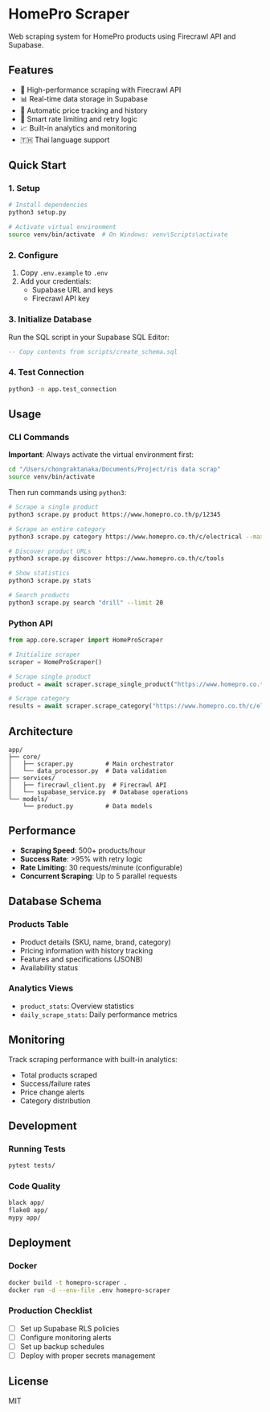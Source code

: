 # HomePro Scraper

Web scraping system for HomePro products using Firecrawl API and Supabase.

## Features

- 🚀 High-performance scraping with Firecrawl API
- 📊 Real-time data storage in Supabase
- 🔄 Automatic price tracking and history
- 🎯 Smart rate limiting and retry logic
- 📈 Built-in analytics and monitoring
- 🇹🇭 Thai language support

## Quick Start

### 1. Setup

```bash
# Install dependencies
python3 setup.py

# Activate virtual environment
source venv/bin/activate  # On Windows: venv\Scripts\activate
```

### 2. Configure

1. Copy `.env.example` to `.env`
2. Add your credentials:
   - Supabase URL and keys
   - Firecrawl API key

### 3. Initialize Database

Run the SQL script in your Supabase SQL Editor:
```sql
-- Copy contents from scripts/create_schema.sql
```

### 4. Test Connection

```bash
python3 -m app.test_connection
```

## Usage

### CLI Commands

**Important**: Always activate the virtual environment first:
```bash
cd "/Users/chongraktanaka/Documents/Project/ris data scrap"
source venv/bin/activate
```

Then run commands using `python3`:
```bash
# Scrape a single product
python3 scrape.py product https://www.homepro.co.th/p/12345

# Scrape an entire category
python3 scrape.py category https://www.homepro.co.th/c/electrical --max-pages 5

# Discover product URLs
python3 scrape.py discover https://www.homepro.co.th/c/tools

# Show statistics
python3 scrape.py stats

# Search products
python3 scrape.py search "drill" --limit 20
```

### Python API

```python
from app.core.scraper import HomeProScraper

# Initialize scraper
scraper = HomeProScraper()

# Scrape single product
product = await scraper.scrape_single_product("https://www.homepro.co.th/p/12345")

# Scrape category
results = await scraper.scrape_category("https://www.homepro.co.th/c/electrical")
```

## Architecture

```
app/
├── core/
│   ├── scraper.py         # Main orchestrator
│   └── data_processor.py  # Data validation
├── services/
│   ├── firecrawl_client.py  # Firecrawl API
│   └── supabase_service.py  # Database operations
└── models/
    └── product.py         # Data models
```

## Performance

- **Scraping Speed**: 500+ products/hour
- **Success Rate**: >95% with retry logic
- **Rate Limiting**: 30 requests/minute (configurable)
- **Concurrent Scraping**: Up to 5 parallel requests

## Database Schema

### Products Table
- Product details (SKU, name, brand, category)
- Pricing information with history tracking
- Features and specifications (JSONB)
- Availability status

### Analytics Views
- `product_stats`: Overview statistics
- `daily_scrape_stats`: Daily performance metrics

## Monitoring

Track scraping performance with built-in analytics:
- Total products scraped
- Success/failure rates
- Price change alerts
- Category distribution

## Development

### Running Tests
```bash
pytest tests/
```

### Code Quality
```bash
black app/
flake8 app/
mypy app/
```

## Deployment

### Docker
```bash
docker build -t homepro-scraper .
docker run -d --env-file .env homepro-scraper
```

### Production Checklist
- [ ] Set up Supabase RLS policies
- [ ] Configure monitoring alerts
- [ ] Set up backup schedules
- [ ] Deploy with proper secrets management

## License

MIT
